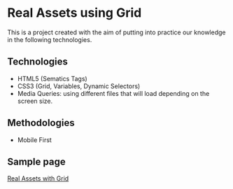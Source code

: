 # Real Assets using Grid
This is a project created with the aim of putting into practice our knowledge in the following technologies.

## Technologies
- HTML5 (Sematics Tags)
- CSS3 (Grid, Variables, Dynamic Selectors)
- Media Queries: using different files that will load depending on the screen size.

## Methodologies
- Mobile First

## Sample page
[Real Assets with Grid](https://dparraabad.github.io/real-assets-grid/ "Real Assets with Grid")
